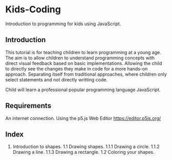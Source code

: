 # Kids-Coding
Introduction to programming for kids using JavaScript.

## Introduction
This tutorial is for teaching children to learn programming at a young age. The aim is to allow children to understand programming concepts with direct visual feedback based on basic implementations. Allowing the child to directly see the changes they make in code for a more hands-on approach. Separating itself from traditional approaches, where children only select statements and not directly writting code.

Child will learn a professional popular programming language JavaScript.
 
## Requirements
An internet connection.
Using the p5.js Web Editor https://editor.p5js.org/
 
## Index
1. Introduction to shapes.
 1.1 Drawing shapes.
  1.1.1 Drawing a circle.
  1.1.2 Drawing a line.
  1.1.3 Drawing a rectangle.
 1.2 Coloring your shapes.

